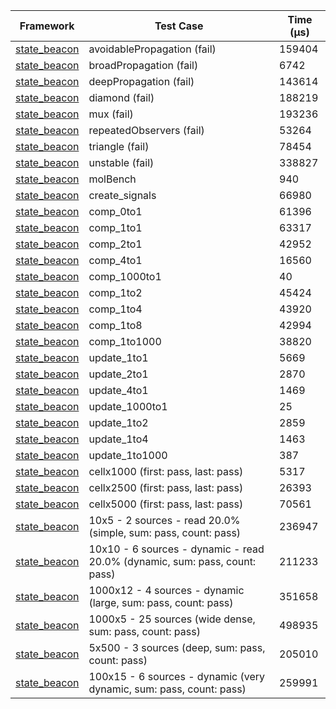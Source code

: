 | Framework | Test Case | Time (μs) |
| --- | --- | --- |
| [state_beacon](https://github.com/jinyus/dart_beacon) | avoidablePropagation (fail) | 159404 |
| [state_beacon](https://github.com/jinyus/dart_beacon) | broadPropagation (fail) | 6742 |
| [state_beacon](https://github.com/jinyus/dart_beacon) | deepPropagation (fail) | 143614 |
| [state_beacon](https://github.com/jinyus/dart_beacon) | diamond (fail) | 188219 |
| [state_beacon](https://github.com/jinyus/dart_beacon) | mux (fail) | 193236 |
| [state_beacon](https://github.com/jinyus/dart_beacon) | repeatedObservers (fail) | 53264 |
| [state_beacon](https://github.com/jinyus/dart_beacon) | triangle (fail) | 78454 |
| [state_beacon](https://github.com/jinyus/dart_beacon) | unstable (fail) | 338827 |
| [state_beacon](https://github.com/jinyus/dart_beacon) | molBench | 940 |
| [state_beacon](https://github.com/jinyus/dart_beacon) | create_signals | 66980 |
| [state_beacon](https://github.com/jinyus/dart_beacon) | comp_0to1 | 61396 |
| [state_beacon](https://github.com/jinyus/dart_beacon) | comp_1to1 | 63317 |
| [state_beacon](https://github.com/jinyus/dart_beacon) | comp_2to1 | 42952 |
| [state_beacon](https://github.com/jinyus/dart_beacon) | comp_4to1 | 16560 |
| [state_beacon](https://github.com/jinyus/dart_beacon) | comp_1000to1 | 40 |
| [state_beacon](https://github.com/jinyus/dart_beacon) | comp_1to2 | 45424 |
| [state_beacon](https://github.com/jinyus/dart_beacon) | comp_1to4 | 43920 |
| [state_beacon](https://github.com/jinyus/dart_beacon) | comp_1to8 | 42994 |
| [state_beacon](https://github.com/jinyus/dart_beacon) | comp_1to1000 | 38820 |
| [state_beacon](https://github.com/jinyus/dart_beacon) | update_1to1 | 5669 |
| [state_beacon](https://github.com/jinyus/dart_beacon) | update_2to1 | 2870 |
| [state_beacon](https://github.com/jinyus/dart_beacon) | update_4to1 | 1469 |
| [state_beacon](https://github.com/jinyus/dart_beacon) | update_1000to1 | 25 |
| [state_beacon](https://github.com/jinyus/dart_beacon) | update_1to2 | 2859 |
| [state_beacon](https://github.com/jinyus/dart_beacon) | update_1to4 | 1463 |
| [state_beacon](https://github.com/jinyus/dart_beacon) | update_1to1000 | 387 |
| [state_beacon](https://github.com/jinyus/dart_beacon) | cellx1000 (first: pass, last: pass) | 5317 |
| [state_beacon](https://github.com/jinyus/dart_beacon) | cellx2500 (first: pass, last: pass) | 26393 |
| [state_beacon](https://github.com/jinyus/dart_beacon) | cellx5000 (first: pass, last: pass) | 70561 |
| [state_beacon](https://github.com/jinyus/dart_beacon) | 10x5 - 2 sources - read 20.0% (simple, sum: pass, count: pass) | 236947 |
| [state_beacon](https://github.com/jinyus/dart_beacon) | 10x10 - 6 sources - dynamic - read 20.0% (dynamic, sum: pass, count: pass) | 211233 |
| [state_beacon](https://github.com/jinyus/dart_beacon) | 1000x12 - 4 sources - dynamic (large, sum: pass, count: pass) | 351658 |
| [state_beacon](https://github.com/jinyus/dart_beacon) | 1000x5 - 25 sources (wide dense, sum: pass, count: pass) | 498935 |
| [state_beacon](https://github.com/jinyus/dart_beacon) | 5x500 - 3 sources (deep, sum: pass, count: pass) | 205010 |
| [state_beacon](https://github.com/jinyus/dart_beacon) | 100x15 - 6 sources - dynamic (very dynamic, sum: pass, count: pass) | 259991 |
